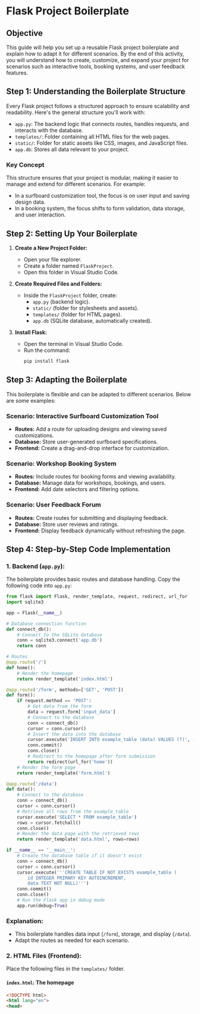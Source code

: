 
# Flask Project Boilerplate

## Objective
This guide will help you set up a reusable Flask project boilerplate and explain how to adapt it for different scenarios. By the end of this activity, you will understand how to create, customize, and expand your project for scenarios such as interactive tools, booking systems, and user feedback features.

## Step 1: Understanding the Boilerplate Structure
Every Flask project follows a structured approach to ensure scalability and readability. Here's the general structure you'll work with:
- `app.py`: The backend logic that connects routes, handles requests, and interacts with the database.
- `templates/`: Folder containing all HTML files for the web pages.
- `static/`: Folder for static assets like CSS, images, and JavaScript files.
- `app.db`: Stores all data relevant to your project.

### Key Concept
This structure ensures that your project is modular, making it easier to manage and extend for different scenarios. For example:
- In a surfboard customization tool, the focus is on user input and saving design data.
- In a booking system, the focus shifts to form validation, data storage, and user interaction.

## Step 2: Setting Up Your Boilerplate
1. **Create a New Project Folder:**
    - Open your file explorer.
    - Create a folder named `FlaskProject`.
    - Open this folder in Visual Studio Code.

2. **Create Required Files and Folders:**
    - Inside the `FlaskProject` folder, create:
        - `app.py` (backend logic).
        - `static/` (folder for stylesheets and assets).
        - `templates/` (folder for HTML pages).
        - `app.db` (SQLite database, automatically created).

3. **Install Flask:**
    - Open the terminal in Visual Studio Code.
    - Run the command:
      ```bash
      pip install flask
      ```

## Step 3: Adapting the Boilerplate
This boilerplate is flexible and can be adapted to different scenarios. Below are some examples:

### Scenario: Interactive Surfboard Customization Tool
- **Routes:** Add a route for uploading designs and viewing saved customizations.
- **Database:** Store user-generated surfboard specifications.
- **Frontend:** Create a drag-and-drop interface for customization.

### Scenario: Workshop Booking System
- **Routes:** Include routes for booking forms and viewing availability.
- **Database:** Manage data for workshops, bookings, and users.
- **Frontend:** Add date selectors and filtering options.

### Scenario: User Feedback Forum
- **Routes:** Create routes for submitting and displaying feedback.
- **Database:** Store user reviews and ratings.
- **Frontend:** Display feedback dynamically without refreshing the page.

## Step 4: Step-by-Step Code Implementation

### 1. Backend (`app.py`):
The boilerplate provides basic routes and database handling. Copy the following code into `app.py`:
```python
from flask import Flask, render_template, request, redirect, url_for
import sqlite3

app = Flask(__name__)

# Database connection function
def connect_db():
    # Connect to the SQLite database
    conn = sqlite3.connect('app.db')
    return conn

# Routes
@app.route('/')
def home():
    # Render the homepage
    return render_template('index.html')

@app.route('/form', methods=['GET', 'POST'])
def form():
    if request.method == 'POST':
        # Get data from the form
        data = request.form['input_data']
        # Connect to the database
        conn = connect_db()
        cursor = conn.cursor()
        # Insert the data into the database
        cursor.execute('INSERT INTO example_table (data) VALUES (?)', (data,))
        conn.commit()
        conn.close()
        # Redirect to the homepage after form submission
        return redirect(url_for('home'))
    # Render the form page
    return render_template('form.html')

@app.route('/data')
def data():
    # Connect to the database
    conn = connect_db()
    cursor = conn.cursor()
    # Retrieve all rows from the example_table
    cursor.execute('SELECT * FROM example_table')
    rows = cursor.fetchall()
    conn.close()
    # Render the data page with the retrieved rows
    return render_template('data.html', rows=rows)

if __name__ == '__main__':
    # Create the database table if it doesn't exist
    conn = connect_db()
    cursor = conn.cursor()
    cursor.execute('''CREATE TABLE IF NOT EXISTS example_table (
        id INTEGER PRIMARY KEY AUTOINCREMENT,
        data TEXT NOT NULL)''')
    conn.commit()
    conn.close()
    # Run the Flask app in debug mode
    app.run(debug=True)
```

### Explanation:
- This boilerplate handles data input (`/form`), storage, and display (`/data`).
- Adapt the routes as needed for each scenario.

### 2. HTML Files (Frontend):
Place the following files in the `templates/` folder.

#### `index.html`: The homepage
```html
<!DOCTYPE html>
<html lang="en">
<head>
   
